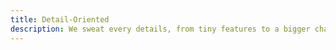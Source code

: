 ```yaml
---
title: Detail-Oriented
description: We sweat every details, from tiny features to a bigger changes, because we believe that the details make the design. A time-tested and true platform values quality over quantity.
---
```


